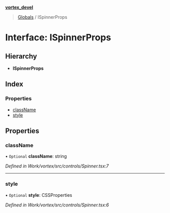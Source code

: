 **[vortex_devel](../README.md)**

> [Globals](../globals.md) / ISpinnerProps

# Interface: ISpinnerProps

## Hierarchy

* **ISpinnerProps**

## Index

### Properties

* [className](ispinnerprops.md#classname)
* [style](ispinnerprops.md#style)

## Properties

### className

• `Optional` **className**: string

*Defined in Work/vortex/src/controls/Spinner.tsx:7*

___

### style

• `Optional` **style**: CSSProperties

*Defined in Work/vortex/src/controls/Spinner.tsx:6*
